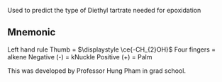 Used to predict the type of Diethyl tartrate needed for epoxidation
## Mnemonic
Left hand rule
Thumb = $\displaystyle \ce{-CH_{2}OH}$
Four fingers = alkene
Negative (-) = kNuckle
Positive (+) = Palm

This was developed by Professor Hung Pham in grad school.